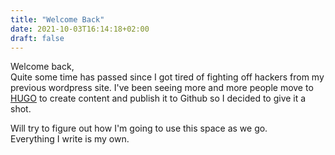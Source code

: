 ```yaml
---
title: "Welcome Back"
date: 2021-10-03T16:14:18+02:00
draft: false
---
```

Welcome back,  
Quite some time has passed since I got tired of fighting off hackers from my previous wordpress site.
I've been seeing more and more people move to [HUGO](https://gohugo.io) to create content and publish it to Github so I decided to give it a shot.

Will try to figure out how I'm going to use this space as we go.  
Everything I write is my own.
